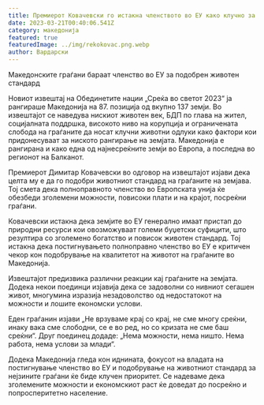 ```yaml
---
title: Премиерот Ковачевски го истакна членството во ЕУ како клучно за среќни граѓани
date: 2023-03-21T00:40:06.541Z
category: македонија
featured: true
featuredImage: ../img/rekokovac.png.webp
author: Вардарски
---
```


Македонските граѓани бараат членство во ЕУ за подобрен животен стандард

Новиот извештај на Обединетите нации „Среќа во светот 2023“ ја рангираше Македонија на 87. позиција од вкупно 137 земји. Во извештајот се наведува нискиот животен век, БДП по глава на жител, социјалната поддршка, високото ниво на корупција и ограничената слобода на граѓаните да носат клучни животни одлуки како фактори кои придонесуваат за ниското рангирање на земјата. Македонија е рангирана и како една од најнесреќните земји во Европа, а последна во регионот на Балканот.

Премиерот Димитар Ковачевски во одговор на извештајот изјави дека целта му е да го подобри животниот стандард на граѓаните на земјава. Тој смета дека полноправното членство во Европската унија ќе обезбеди зголемени можности, повисоки плати и на крајот, посреќни граѓани.

Ковачевски истакна дека земјите во ЕУ генерално имаат пристап до природни ресурси кои овозможуваат големи буџетски суфицити, што резултира со зголемено богатство и повисок животен стандард. Тој истакна дека постигнувањето полноправно членство во ЕУ е критичен чекор кон подобрување на квалитетот на животот на граѓаните во Македонија.

Извештајот предизвика различни реакции кај граѓаните на земјата. Додека некои поединци изјавија дека се задоволни со нивниот сегашен живот, многумина изразија незадоволство од недостатокот на можности и лошите економски услови.

Еден граѓанин изјави „Не врзуваме крај со крај, не сме многу среќни, инаку вака сме слободни, се е во ред, но со кризата не сме баш среќни“. Друг поединец додаде: „Нема можности, нема ништо. Нема работа, нема услови за млади“.

Додека Македонија гледа кон иднината, фокусот на владата на постигнување членство во ЕУ и подобрување на животниот стандард за нејзините граѓани ќе биде клучен приоритет. Се надеваме дека зголемените можности и економскиот раст ќе доведат до посреќно и попросперитетно население.
